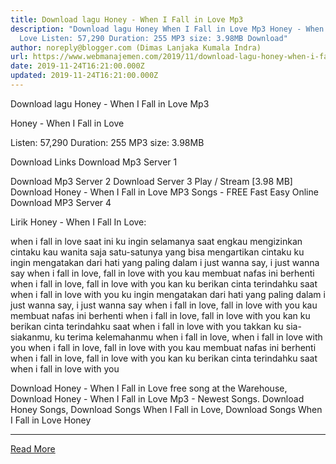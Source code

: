 ```yaml
---
title: Download lagu Honey - When I Fall in Love Mp3
description: "Download lagu Honey When I Fall in Love Mp3 Honey - When I Fall in
  Love Listen: 57,290 Duration: 255 MP3 size: 3.98MB Download"
author: noreply@blogger.com (Dimas Lanjaka Kumala Indra)
url: https://www.webmanajemen.com/2019/11/download-lagu-honey-when-i-fall-in-love.html
date: 2019-11-24T16:21:00.000Z
updated: 2019-11-24T16:21:00.000Z
---
```


Download lagu Honey - When I Fall in Love Mp3

  Honey - When I Fall in Love 

  Listen: 57,290 
  Duration: 255 
  MP3 size: 3.98MB 

  Download Links 
  Download Mp3 Server 1 

  Download Mp3 Server 2 
  Download Server 3 
  Play / Stream [3.98 MB] Download Honey - When I Fall in Love MP3 Songs - FREE Fast Easy Online 
  Download MP3 Server 4 


                             
Lirik Honey - When I Fall In Love:
                             

 when i fall in love
 saat ini ku ingin selamanya
 saat engkau mengizinkan cintaku
 kau wanita saja satu-satunya
 yang bisa mengartikan cintaku
 ku ingin mengatakan dari hati yang paling dalam
 i just wanna say, i just wanna say
 when i fall in love, fall in love with you
 kau membuat nafas ini berhenti
 when i fall in love, fall in love with you
 kan ku berikan cinta terindahku saat
 when i fall in love with you
 ku ingin mengatakan dari hati yang paling dalam
 i just wanna say, i just wanna say
 when i fall in love, fall in love with you
 kau membuat nafas ini berhenti
 when i fall in love, fall in love with you
 kan ku berikan cinta terindahku saat
 when i fall in love with you
 takkan ku sia-siakanmu, ku terima kelemahanmu
 when i fall in love, when i fall in love with you
 when i fall in love, fall in love with you
 kau membuat nafas ini berhenti
 when i fall in love, fall in love with you
 kan ku berikan cinta terindahku saat
 when i fall in love with you
                          
  Download Honey - When I Fall in Love free song at the Warehouse, Download Honey - When I Fall in Love Mp3 - Newest Songs.  Download Honey Songs, Download Songs When I Fall in Love, Download Songs When I Fall in Love Honey<hr/> <a href="https://www.webmanajemen.com/2019/11/download-lagu-honey-when-i-fall-in-love.html" rel="follow" class="button" id="read-more">Read More</a>